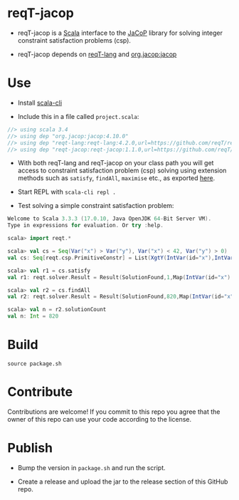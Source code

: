 # reqT-jacop

* reqT-jacop is a [Scala](https://www.scala-lang.org/) interface to the [JaCoP](https://github.com/radsz/jacop) library for solving integer constraint satisfaction problems (csp). 

* reqT-jacop depends on [reqT-lang](https://github.com/reqT/reqT-lang) and [org.jacop:jacop](https://search.maven.org/artifact/org.jacop/jacop/4.10.0/jar?eh=)

# Use

* Install [scala-cli]()

* Include this in a file called `project.scala`:

```scala
//> using scala 3.4
//> using dep "org.jacop:jacop:4.10.0"
//> using dep "reqt-lang:reqt-lang:4.2.0,url=https://github.com/reqT/reqT-lang/releases/download/4.2.0/reqt-lang_3-4.2.0.jar"
//> using dep "reqt-jacop:reqt-jacop:1.1.0,url=https://github.com/reqT/reqT-jacop/releases/download/v1.1.0/reqt-jacop_3-1.1.0.jar"
```
* With both reqT-lang and reqT-jacop on your class path you will get access to constraint satisfaction problem (csp) solving using extension methods such as `satisfy`, `findAll`, `maximise` etc., as exported [here](https://github.com/reqT/reqT-jacop/blob/main/src/main/scala/reqt-jacop.scala#L3).

* Start REPL with `scala-cli repl .` 

* Test solving a simple constraint satisfaction problem:

```scala
Welcome to Scala 3.3.3 (17.0.10, Java OpenJDK 64-Bit Server VM).
Type in expressions for evaluation. Or try :help.

scala> import reqt.*

scala> val cs = Seq(Var("x") > Var("y"), Var("x") < 42, Var("y") > 0)
val cs: Seq[reqt.csp.PrimitiveConstr] = List(XgtY(IntVar(id="x"),IntVar(id="y")), XltC(IntVar(id="x"),42), XgtC(IntVar(id="y"),0))

scala> val r1 = cs.satisfy
val r1: reqt.solver.Result = Result(SolutionFound,1,Map(IntVar(id="x") -> 30, IntVar(id="y") -> 11),None,Some(Solutions([nSolutions=1][nVariables=2])))

scala> val r2 = cs.findAll
val r2: reqt.solver.Result = Result(SolutionFound,820,Map(IntVar(id="x") -> 14, IntVar(id="y") -> 3),None,Some(Solutions([nSolutions=820][nVariables=2])))

scala> val n = r2.solutionCount
val n: Int = 820
```
# Build

`source package.sh`

# Contribute

Contributions are welcome! If you commit to this repo you agree that the owner of this repo can use your code according to the license.

# Publish

* Bump the version in `package.sh` and run the script.

* Create a release and upload the jar to the release section of this GitHub repo.
